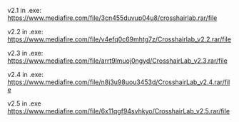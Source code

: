 v2.1 in .exe: https://www.mediafire.com/file/3cn455duvup04u8/crosshairlab.rar/file

v2.2 in .exe: https://www.mediafire.com/file/v4efq0c69mhtg7z/Crosshairlab_v2.2.rar/file

v2.3 in .exe: https://www.mediafire.com/file/arrt9lmuoj0ngyd/CrosshairLab_v2.3.rar/file

v2.4 in .exe: https://www.mediafire.com/file/n8j3u98uou3453d/CrosshairLab_v2.4.rar/file

v2.5 in .exe https://www.mediafire.com/file/6x11qgf94svhkyo/CrosshairLab_v2.5.rar/file
